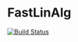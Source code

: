 # FastLinAlg

[![Build Status](https://travis-ci.org/klho/FastLinAlg.jl.svg?branch=master)](https://travis-ci.org/klho/FastLinAlg.jl)